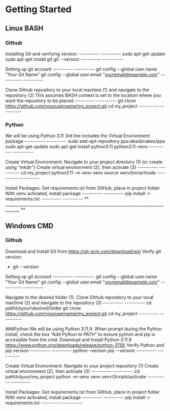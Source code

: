 # Getting Started

## Linux BASH
### Github
Installing Git and verifying version:
---------- <BASH> ----------
sudo apt-get update
sudo apt-get install git
git --version
---------- <BASH> ----------

Setting up git account
---------- <BASH> ----------
git config --global user.name "Your Git Name"
git config --global user.email "youremail@example.com"
---------- <BASH> ----------

Clone Github repository to your local machine (1) and navigate to the repository (2)
This assumes BASH context is set to the location where you want the repository to be placed
---------- <BASH> ----------
git clone https://github.com/yourusername/my_project.git
cd my_project
---------- <BASH> ----------

### Python
We will be using Python 3.11
3rd line includes the Virtual Environment package
---------- <BASH> ----------
sudo add-apt-repository ppa:deadsnakes/ppa
sudo apt-get update
sudo apt-get install python3.11 python3.11-venv
---------- <BASH> ----------

Create Virtual Environment:
Navigate to your project directory (1) (or create using “mkdir”)
Create virtual environment (2), then activate (3)
---------- <BASH> ----------
cd my_project
python3.11 -m venv venv
source venv/bin/activate
---------- <BASH> ----------

Install Packages:
Get requirements.txt from GitHub, place in project folder
With venv activated, install package
---------- <BASH> ----------
pip install -r requirements.txt
---------- <BASH> ----------
** _____________________________________________________________________________________ **
## Windows CMD
### Github
Download and Install Git from https://git-scm.com/download/win
Verify git version:
- git --version

Setting up git account
---------- <CMD> ----------
git config --global user.name "Your Git Name"
git config --global user.email "youremail@example.com"
---------- <CMD> ----------

Navigate to the desired folder (1).
Clone Github repository to your local machine (2) and navigate to the repository (3)
---------- <CMD> ----------
cd path\to\your\desired\folder
git clone https://github.com/yourusername/my_project.git
cd my_project
---------- <CMD> ----------

###Python
We will be using Python 3.11.9. When prompt during the Python install, check the box “Add Python to PATH” to ensure python and pip is accessible from the cmd.
Download and Install Python 3.11.9 https://www.python.org/downloads/release/python-3119/ 
Verify Python and pip version
---------- <CMD> ----------
python –version
pip --version
---------- <CMD> ----------

Create Virtual Environment:
Navigate to your project repository (1)
Create virtual environment (2), then activate (3)
---------- <CMD> ----------
cd path\to\your\my_project
python -m venv venv
venv\Scripts\activate
---------- <CMD> ----------

Install Packages:
Get requirements.txt from GitHub, place in project folder
With venv activated, install package
---------- <CMD> ----------
pip install -r requirements.txt
---------- <CMD> ----------
